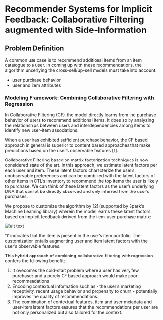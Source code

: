 # Recommender Systems for Implicit Feedback: Collaborative Filtering augmented with Side-Information
## Problem Definition
 A common use case is to recommend additional items from an item catalogue to a user.
In coming up with these recommendations, the algorithm underlying the cross-sell/up-sell models must take into account:
* user purchase behavior
* user and item attributes

### Modeling Framework: Combining Collaborative Filtering with Regression
In Collaborative Filtering (CF), the model directly learns from the purchase behavior of users to recommend additional items. It does so by analyzing the relationships between users and interdependencies among items to identify new user-item associations. 


When a user has exhibited sufficient purchase behavior, the CF based approach in general is superior to content based approaches that make predictions based on the user’s observable features [1]. 


Collaborative Filtering based on matrix factorization techniques is now considered state of the art. In this approach, we estimate latent factors per each user and item. These latent factors characterize the user’s unobservable preferences and can be combined with the latent factors of other items in CTL’s inventory to recommend the top items the user is likely to purchase. We can think of these latent factors as the user’s underlying DNA that cannot be directly observed and only inferred from the user’s purchases. 


We propose to customize the algorithm by [2] (supported by Spark’s Machine Learning library) wherein the model learns these latent factors based on implicit feedback derived from the item-user purchase matrix:


![alt text](https://user-images.githubusercontent.com/13146709/30917513-d22d628e-a3b9-11e7-8d39-76e621e420ba.png)

‘1’ indicates that the item is present in the user’s item portfolio. The customization entails augmenting user and item latent factors with the user’s observable features.  

This hybrid approach of combining collaborative filtering with regression confers the following benefits: 

1. It ovecomes the cold-start problem where a user has very few purchases and a purely CF based approach would make poor recommendations 
2. Encoding contextual information such as - the user’s marketing receptivity, recent usage behavior and propensity to churn - potentially improves the quality of recommendations.
3. The combination of contextual features, item and user metadata and user-item latent factors ensures that the recommendations per user are not only personalized but also tailored for the context.

